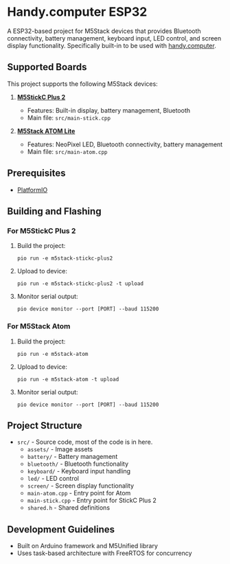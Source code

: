# Handy.computer ESP32

A ESP32-based project for M5Stack devices that provides Bluetooth connectivity, battery management, keyboard input, LED control, and screen display functionality. Specifically built-in to be used with [handy.computer](https://handy.computer).

## Supported Boards

This project supports the following M5Stack devices:

1. [**M5StickC Plus 2**](https://shop.m5stack.com/products/m5stickc-plus2-esp32-mini-iot-development-kit)
   - Features: Built-in display, battery management, Bluetooth
   - Main file: `src/main-stick.cpp`

2. [**M5Stack ATOM Lite**](https://shop.m5stack.com/products/atom-lite-esp32-development-kit)
   - Features: NeoPixel LED, Bluetooth connectivity, battery management
   - Main file: `src/main-atom.cpp`

## Prerequisites

- [PlatformIO](https://platformio.org/install)

## Building and Flashing

### For M5StickC Plus 2

1. Build the project:
   ```
   pio run -e m5stack-stickc-plus2
   ```

2. Upload to device:
   ```
   pio run -e m5stack-stickc-plus2 -t upload
   ```

3. Monitor serial output:
   ```
   pio device monitor --port [PORT] --baud 115200
   ```

### For M5Stack Atom

1. Build the project:
   ```
   pio run -e m5stack-atom
   ```

2. Upload to device:
   ```
   pio run -e m5stack-atom -t upload
   ```

3. Monitor serial output:
   ```
   pio device monitor --port [PORT] --baud 115200
   ```

## Project Structure

- `src/` - Source code, most of the code is in here.
  - `assets/` - Image assets
  - `battery/` - Battery management
  - `bluetooth/` - Bluetooth functionality
  - `keyboard/` - Keyboard input handling
  - `led/` - LED control
  - `screen/` - Screen display functionality
  - `main-atom.cpp` - Entry point for Atom
  - `main-stick.cpp` - Entry point for StickC Plus 2
  - `shared.h` - Shared definitions

## Development Guidelines

- Built on Arduino framework and M5Unified library
- Uses task-based architecture with FreeRTOS for concurrency
